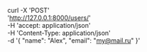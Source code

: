 curl -X 'POST' \
'http://127.0.0.1:8000/users/' \
-H 'accept: application/json' \
-H 'Content-Type: application/json' \
-d '{
"name": "Alex",
"email": "my@mail.ru"
}'
